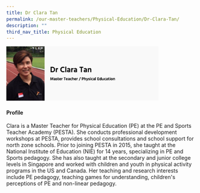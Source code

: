 ```yaml
---
title: Dr Clara Tan
permalink: /our-master-teachers/Physical-Education/Dr-Clara-Tan/
description: ""
third_nav_title: Physical Education
---
```

<img src="/images/mt39.png" style="width:80%">

#### Profile

Clara is a Master Teacher for Physical Education (PE) at the PE and Sports Teacher Academy (PESTA). She conducts professional development workshops at PESTA, provides school consultations and school support for north zone schools. Prior to joining PESTA in 2015, she taught at the National Institute of Education (NIE) for 14 years, specializing in PE and Sports pedagogy. She has also taught at the secondary and junior college levels in Singapore and worked with children and youth in physical activity programs in the US and Canada. Her teaching and research interests include PE pedagogy, teaching games for understanding, children's perceptions of PE and non-linear pedagogy.
